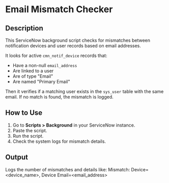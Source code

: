 # Email Mismatch Checker

## Description

This ServiceNow background script checks for mismatches between notification devices and user records based on email addresses.

It looks for active `cmn_notif_device` records that:
- Have a non-null `email_address`
- Are linked to a user
- Are of type "Email"
- Are named "Primary Email"

Then it verifies if a matching user exists in the `sys_user` table with the same email. If no match is found, the mismatch is logged.

## How to Use

1. Go to **Scripts > Background** in your ServiceNow instance.
2. Paste the script.
3. Run the script.
4. Check the system logs for mismatch details.

## Output

Logs the number of mismatches and details like:
Mismatch: Device=<device_name>, Device Email=<email_address>
